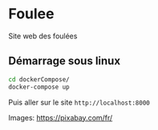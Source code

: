 # Foulee
Site web des foulées



## Démarrage sous linux
```bash
cd dockerCompose/
docker-compose up
```

Puis aller sur le site `http://localhost:8000`


Images:
https://pixabay.com/fr/
